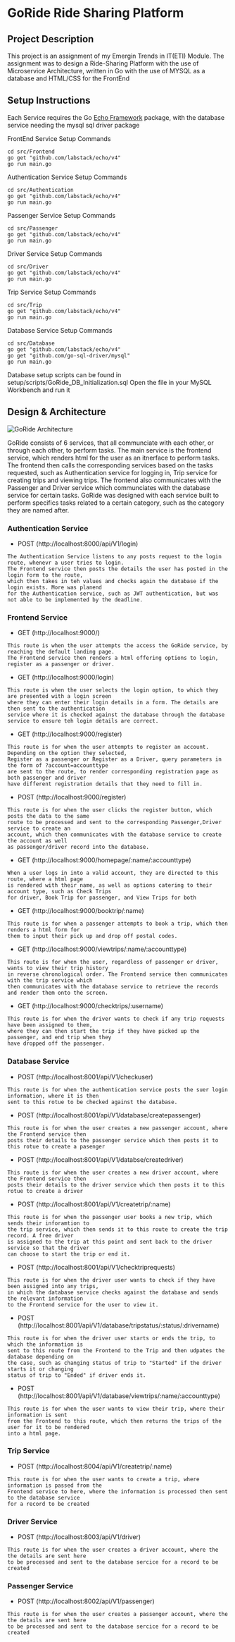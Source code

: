 # GoRide Ride Sharing Platform

## Project Description

This project is an assignment of my Emergin Trends in IT(ETI) Module. The assignment was to design a Ride-Sharing Platform with the use of Microservice Architecture, written in Go with the use of MYSQL as a database and HTML/CSS for the FrontEnd

## Setup Instructions

Each Service requires the Go [Echo Framework](https://echo.labstack.com/guide/) package, with the database service needing the mysql sql driver package

FrontEnd Service Setup Commands

```
cd src/Frontend
go get "github.com/labstack/echo/v4"
go run main.go
```

Authentication Service Setup Commands

```
cd src/Authentication
go get "github.com/labstack/echo/v4"
go run main.go
```

Passenger Service Setup Commands

```
cd src/Passenger
go get "github.com/labstack/echo/v4"
go run main.go
```

Driver Service Setup Commands

```
cd src/Driver
go get "github.com/labstack/echo/v4"
go run main.go
```

Trip Service Setup Commands

```
cd src/Trip
go get "github.com/labstack/echo/v4"
go run main.go
```

Database Service Setup Commands

```
cd src/Database
go get "github.com/labstack/echo/v4"
go get "github.com/go-sql-driver/mysql"
go run main.go
```
Database setup scripts can be found in setup/scripts/GoRide_DB_Initialization.sql
Open the file in your MySQL Workbench and run it

## Design & Architecture

![GoRide Architecture](https://github.com/Axieof/GoRide/blob/master/setup/img/GoRide_Architecture_Diagram.PNG)

GoRide consists of 6 services, that all communciate with each other, or through each other, to perform tasks. The main service is the frontend service, which renders html for the user as an itnerface to perform tasks. The frontend then calls the corresponding services based on the tasks requested, such as Authentication service for logging in, Trip service for creating trips and viewing trips. The frontend also communicates with the Passenger and Driver service which communciates with the database service for certain tasks. GoRide was designed with each service built to perform specifics tasks related to a certain category, such as the category they are named after. 

### Authentication Service
- POST (http://localhost:8000/api/V1/login)
```
The Authentication Service listens to any posts request to the login route, whenevr a user tries to login. 
The Frontend service then posts the details the user has posted in the login form to the route, 
which then takes in teh values and checks again the database if the login exists. More was planend 
for the Authentication service, such as JWT authentication, but was not able to be implemented by the deadline.
```
### Frontend Service
- GET (http://localhost:9000/)
```
This route is when the user attempts the access the GoRide service, by reaching the default landing page. 
The Frontend service then renders a html offering options to login, register as a passenger or driver.
```
- GET (http://localhost:9000/login)
```
This route is when the user selects the login option, to which they are presented with a login screen
where they can enter their login details in a form. The details are then sent to the authentication 
service where it is checked against the database through the database service to ensure teh login details are correct.
```
- GET (http://localhost:9000/register)
```
This route is for when the user attempts to register an account. Depending on the option they selected, 
Register as a passenger or Register as a Driver, query parameters in the form of ?account=accounttype 
are sent to the route, to render corresponding registration page as both passenger and driver 
have different registration details that they need to fill in.
```
- POST (http://localhost:9000/register)
```
This route is for when the user clicks the register button, which posts the data to the same 
route to be processed and sent to the corresponding Passenger,Driver service to create an 
account, which then communicates with the database service to create the account as well 
as passenger/driver record into the database.
```
- GET (http://localhost:9000/homepage/:name/:accounttype)
```
When a user logs in into a valid account, they are directed to this route, where a html page 
is rendered with their name, as well as options catering to their account type, such as Check Trips 
for driver, Book Trip for passenger, and View Trips for both
```
- GET (http://localhost:9000/booktrip/:name)
```
This route is for when a passenger attempts to book a trip, which then renders a html form for 
them to input their pick up and drop off postal codes.
```
- GET (http://localhost:9000/viewtrips/:name/:accounttype)
```
This route is for when the user, regardless of passenger or driver, wants to view their trip history
in reverse chronological order. The Frontend service then communicates with the trip service which 
then communicates with the database service to retrieve the records and render them onto the screen.
```
- GET (http://localhost:9000/checktrips/:username)
```
This route is for when the driver wants to check if any trip requests have been assigned to them,
where they can then start the trip if they have picked up the passenger, and end trip when they 
have dropped off the passenger.
```
### Database Service
- POST (http://localhost:8001/api/V1/checkuser)
```
This route is for when the authentication service posts the suer login information, where it is then
sent to this rotue to be checked against the database.
```
- POST (http://localhost:8001/api/V1/database/createpassenger)
```
This route is for when the user creates a new passenger account, where the Frontend service then 
posts their details to the passenger service which then posts it to this rotue to create a pasenger
```
- POST (http://localhost:8001/api/V1/databse/createdriver)
```
This route is for when the user creates a new driver account, where the Frontend service then 
posts their details to the driver service which then posts it to this rotue to create a driver
```
- POST (http://localhost:8001/api/V1/createtrip/:name)
```
This route is for when the passenger user books a new trip, which sends their inforamtion to 
the trip service, which then sends it to this route to create the trip record. A free driver 
is assigned to the trip at this point and sent back to the driver service so that the driver 
can choose to start the trip or end it.
```
- POST (http://localhost:8001/api/V1/checktriprequests)
```
This route is for when the driver user wants to check if they have been assigned into any trips, 
in which the database service checks against the database and sends the relevant information 
to the Frontend service for the user to view it.
```
- POST (http://localhost:8001/api/V1/database/tripstatus/:status/:drivername)
```
This route is for when the driver user starts or ends the trip, to which the information is 
sent to this route from the Frontend to the Trip and then udpates the database depending on 
the case, such as changing status of trip to "Started" if the driver starts it or changing 
status of trip to "Ended" if driver ends it.
```
- POST (http://localhost:8001/api/V1/database/viewtrips/:name/:accounttype)
```
This route is for when the user wants to view their trip, where their information is sent 
from the Frontend to this route, which then returns the trips of the user for it to be rendered 
into a html page.
```
### Trip Service
- POST (http://localhost:8004/api/V1/createtrip/:name)
```
This route is for when the user wants to create a trip, where information is passed from the
Frontend service to here, where the information is processed then sent to the database service 
for a record to be created
```
### Driver Service
- POST (http://localhost:8003/api/V1/driver)
```
This route is for when the user creates a driver account, where the the details are sent here 
to be processed and sent to the database sercice for a record to be created
```
### Passenger Service
- POST (http://localhost:8002/api/V1/passenger)
```
This route is for when the user creates a passenger account, where the the details are sent here 
to be processed and sent to the database sercice for a record to be created
```

